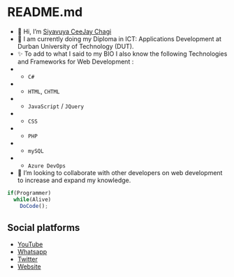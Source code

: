 # README.md
- 👋 Hi, I’m [Siyavuya CeeJay Chagi](https://www.youtube.com/CeeJayVIII)
- 🌱 I am currently doing my Diploma in ICT: Applications Development at Durban University of Technology (DUT).
- ✨ To add to what I said to my BIO I also know the following Technologies and Frameworks for Web Development : 
- * `C#`
- * `HTML`, `CHTML`
- * `JavaScript` / `JQuery`
- * `CSS`
- * `PHP`
- * `mySQL`
- * `Azure DevOps`
- 💞️ I’m looking to collaborate with other developers on web development to increase and expand my knowledge.

```js
if(Programmer)
  while(Alive)
    DoCode();
```

## Social platforms
<ul>
  <li><a href="https://www.youtube.com/channel/UCGSXF5lIWfyLNx3KQd-32xw" target="_blank">YouTube</a></li>
  <li><a href="https://wa.link/msob2d" target="_blank">Whatsapp</a></li>
  <li><a href="https://twitter.com/ceejay_viii" target="_blank">Twitter</a></li>
  <li><a href="https://ceejayviii.netlify.app/" target="_blank">Website</a></li>
</ul>

<!---
CeeJay-VIII/CeeJay-VIII is a ✨ special ✨ repository because its `README.md` (this file) appears on your GitHub profile.
You can click the Preview link to take a look at your changes.
--->
